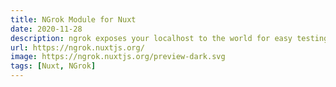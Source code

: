 ```yaml
---
title: NGrok Module for Nuxt
date: 2020-11-28
description: ngrok exposes your localhost to the world for easy testing and sharing! No need to mess with DNS or deploy just to have others test out your changes.
url: https://ngrok.nuxtjs.org/
image: https://ngrok.nuxtjs.org/preview-dark.svg
tags: [Nuxt, NGrok]
---
```

